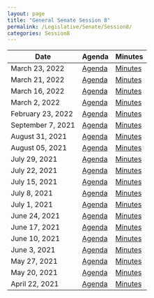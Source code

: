 ```yaml
---
layout: page
title: "General Senate Session 8"
permalink: /Legislative/Senate/Session8/
categories: Session8
---
```


| Date              | Agenda                                                  | Minutes                                                   |
| ----------------- | ------------------------------------------------------- | --------------------------------------------------------- |
| March 23, 2022 | [Agenda](/Legislative/Senate/Session8/20220323_Agenda/) | [Minutes](/Legislative/Senate/Session8/20220323_Minutes/) |
| March 21, 2022 | [Agenda](/Legislative/Senate/Session8/20220321_Agenda/) | [Minutes](/Legislative/Senate/Session8/20220321_Minutes/) |
| March 16, 2022 | [Agenda](/Legislative/Senate/Session8/20220316_Agenda/) | [Minutes](/Legislative/Senate/Session8/20220316_Minutes/) |
| March 2, 2022 | [Agenda](/Legislative/Senate/Session8/20220302_Agenda/) | [Minutes](/Legislative/Senate/Session8/20220302_Minutes/) |
| February 23, 2022 | [Agenda](/Legislative/Senate/Session8/20220223_Agenda/) | [Minutes](/Legislative/Senate/Session8/20220223_Minutes/) |
| September 7, 2021 | [Agenda](/Legislative/Senate/Session8/20210907_Agenda/) | [Minutes](/Legislative/Senate/Session8/20210907_Minutes/) |
| August 31, 2021   | [Agenda](/Legislative/Senate/Session8/20210831_Agenda/) | [Minutes](/Legislative/Senate/Session8/20210831_Minutes/) |
| August 05, 2021   | [Agenda](/Legislative/Senate/Session8/20210805_Agenda/) | [Minutes](/Legislative/Senate/Session8/20210805_Minutes/) |
| July 29, 2021     | [Agenda](/Legislative/Senate/Session8/20210729_Agenda/) | [Minutes](/Legislative/Senate/Session8/20210729_Minutes/) |
| July 22, 2021     | [Agenda](/Legislative/Senate/Session8/20210722_Agenda/) | [Minutes](/Legislative/Senate/Session8/20210722_Minutes/) |
| July 15, 2021     | [Agenda](/Legislative/Senate/Session8/20210715_Agenda/) | [Minutes](/Legislative/Senate/Session8/20210715_Minutes/) |
| July 8, 2021      | [Agenda](/Legislative/Senate/Session8/20210708_Agenda/) | [Minutes](/Legislative/Senate/Session8/20210708_Minutes/) |
| July 1, 2021      | [Agenda](/Legislative/Senate/Session8/20210701_Agenda/) | [Minutes](/Legislative/Senate/Session8/20210701_Minutes/) |
| June 24, 2021     | [Agenda](/Legislative/Senate/Session8/20210624_Agenda/) | [Minutes](/Legislative/Senate/Session8/20210624_Minutes/) |
| June 17, 2021     | [Agenda](/Legislative/Senate/Session8/20210617_Agenda/) | [Minutes](/Legislative/Senate/Session8/20210617_Minutes/) |
| June 10, 2021     | [Agenda](/Legislative/Senate/Session8/20210610_Agenda/) | [Minutes](/Legislative/Senate/Session8/20210610_Minutes/) |
| June 3, 2021      | [Agenda](/Legislative/Senate/Session8/20210603_Agenda/) | [Minutes](/Legislative/Senate/Session8/20210603_Minutes/) |
| May 27, 2021      | [Agenda](/Legislative/Senate/Session8/20210527_Agenda/) | [Minutes](/Legislative/Senate/Session8/20210527_Minutes/) |
| May 20, 2021      | [Agenda](/Legislative/Senate/Session8/20210520_Agenda/) | [Minutes](/Legislative/Senate/Session8/20210520_Minutes/) |
| April 22, 2021    | [Agenda](/Legislative/Senate/Session8/20210422_Agenda/) | [Minutes](/Legislative/Senate/Session8/20210422_Minutes/) |
